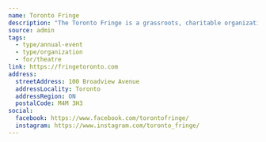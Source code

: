 ```yaml
---
name: Toronto Fringe
description: "The Toronto Fringe is a grassroots, charitable organization that runs Ontario's largest performance festival, the Toronto Fringe Festival, the curated Next Stage Theatre Festival, and various year-round programs that benefit youth, emerging artists, BIPOC artists, artists with disabilities, and the performing arts community at large."
source: admin
tags:
  - type/annual-event
  - type/organization
  - for/theatre
link: https://fringetoronto.com
address:
  streetAddress: 100 Broadview Avenue
  addressLocality: Toronto
  addressRegion: ON
  postalCode: M4M 3H3
social:
  facebook: https://www.facebook.com/torontofringe/
  instagram: https://www.instagram.com/toronto_fringe/
---
```

